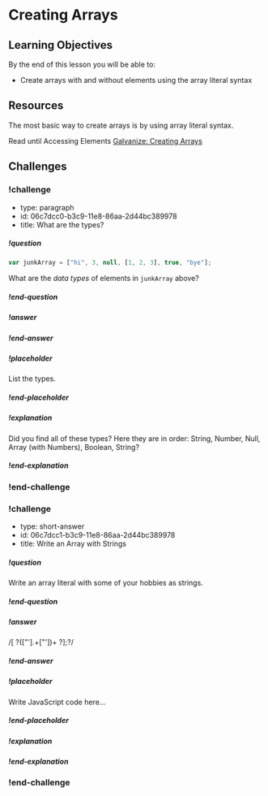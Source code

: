 # Creating Arrays

## Learning Objectives

By the end of this lesson you will be able to:

* Create arrays with and without elements using the array literal syntax

## Resources

The most basic way to create arrays is by using array literal syntax.

Read until Accessing Elements
[Galvanize: Creating Arrays](https://github.com/gSchool/javascript-curriculum/blob/master/10_Syntax/03_Arrays_Objects_Iteration.md)

## Challenges

<!-- Question -->

### !challenge

* type: paragraph
* id: 06c7dcc0-b3c9-11e8-86aa-2d44bc389978
* title: What are the types?

##### !question

```javascript
var junkArray = ["hi", 3, null, [1, 2, 3], true, "bye"];
```

What are the _data types_ of elements in `junkArray` above?

##### !end-question

##### !answer

##### !end-answer

##### !placeholder

List the types.

##### !end-placeholder

##### !explanation

Did you find all of these types? Here they are in order: String, Number, Null, Array (with Numbers), Boolean, String?

##### !end-explanation

### !end-challenge

<!-- Question -->

### !challenge

* type: short-answer
* id: 06c7dcc1-b3c9-11e8-86aa-2d44bc389978
* title: Write an Array with Strings

##### !question

Write an array literal with some of your hobbies as strings.

##### !end-question

##### !answer

/\[ ?(["'].+["'])+ ?\];?/

##### !end-answer

##### !placeholder

Write JavaScript code here...

##### !end-placeholder

##### !explanation

##### !end-explanation

### !end-challenge
